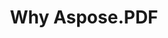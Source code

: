 ---
title: Why Aspose.PDF
linktitle: Why Aspose.PDF
type: docs
weight: 10
url: /pt/php-java/why-aspose-pdf/
description: Na próxima seção, explicamos por que os usuários escolhem o Aspose.PDF para PHP via Java para trabalhar com documentos.
lastmod: "2024-03-05"
sitemap:
    changefreq: "weekly"
    priority: 0.7
---